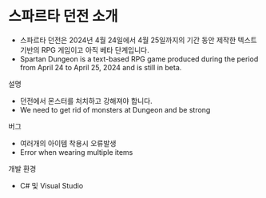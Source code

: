 스파르타 던전 소개
=============
* 스파르타 던전은 2024년 4월 24일에서 4월 25일까지의 기간 동안 제작한 텍스트 기반의 RPG 게임이고 아직 베타 단계입니다.
* Spartan Dungeon is a text-based RPG game produced during the period from April 24 to April 25, 2024 and is still in beta.

설명
* 던전에서 몬스터를 처치하고 강해져야 합니다.
* We need to get rid of monsters at Dungeon and be strong

버그
*  여러개의 아이템 착용시 오류발생
*  Error when wearing multiple items

개발 환경
* C# 및 Visual Studio
